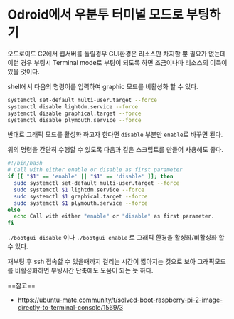 # Odroid에서 우분투 터미널 모드로 부팅하기

오드로이드 C2에서 웹서버를 돌릴경우 GUI환경은 리소스만 차지할 뿐 필요가 없는데 이런 경우 부팅시 Terminal mode로 부팅이 되도록 하면 조금이나마 리소스의 이득이 있을 것이다.

shell에서 다음의 명령어를 입력하여 graphic 모드를 비활성화 할 수 있다.

```bash
systemctl set-default multi-user.target --force
systemctl disable lightdm.service --force
systemctl disable graphical.target --force
systemctl disable plymouth.service --force
```

반대로 그래픽 모드를 활성화 하고자 한다면 `disable` 부분만 `enable`로 바꾸면 된다.

위의 명령을 간단히 수행할 수 있도록 다음과 같은 스크립트를 만들어 사용해도 좋다.

```bash
#!/bin/bash
# Call with either enable or disable as first parameter
if [[ "$1" == 'enable' || "$1" == 'disable' ]]; then
  sudo systemctl set-default multi-user.target --force
  sudo systemctl $1 lightdm.service --force
  sudo systemctl $1 graphical.target --force
  sudo systemctl $1 plymouth.service --force
else
  echo Call with either "enable" or "disable" as first parameter.
fi
```

`./bootgui disable` 이나 `./bootgui enable` 로 그래픽 환경을 활성화/비활성화 할 수 있다.

재부팅 후 ssh 접속할 수 있을때까지 걸리는 시간이 짧아지는 것으로 보아 그래픽모드를 비활성화하면 부팅시간 단축에도 도움이 되는 듯 하다.

==참고==
* https://ubuntu-mate.community/t/solved-boot-raspberry-pi-2-image-directly-to-terminal-console/1569/3
